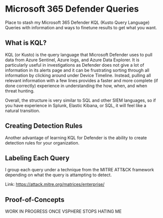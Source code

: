 # Microsoft 365 Defender Queries
Place to stash my Microsoft 365 Defender KQL (Kusto Query Language) Queries with information and ways to finetune results to get what you want.

## What is KQL?
KQL (or Kusto) is the query language that Microsoft Defender uses to pull data from Azure Sentinel, Azure logs, and Azure Data Explorer. It is particularly useful in investigations as Defender does not give a lot of information in its alerts page and it can be frustrating sorting through all information by clicking around under Device Timeline. Instead, pulling all relevant information with a few lines provides a faster and more complete (if done correctly) experience in understanding the how, when, and when threat hunting. 

Overall, the structure is very similar to SQL and other SIEM languages, so if you have experience in Splunk, Elastic Kibana, or SQL, it will feel like a natural transition. 

## Creating Detection Rules
Another advantage of learning KQL for Defender is the ability to create detection rules for your organization. 

## Labeling Each Query
I group each query under a technique from the MITRE ATT&CK framework depending on what the query is attampting to detect.

Link: https://attack.mitre.org/matrices/enterprise/

## Proof-of-Concepts
WORK IN PROGRESS ONCE VSPHERE STOPS HATING ME
